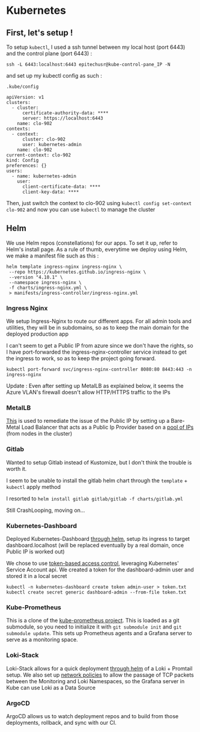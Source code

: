 # Kubernetes

## First, let's setup !

To setup `kubectl`, I used a ssh tunnel between my local host (port 6443) and the control plane (port 6443) :

`ssh -L 6443:localhost:6443 epitechusr@kube-control-pane_IP -N`

and set up my kubectl config as such :

`.kube/config`

```
apiVersion: v1
clusters:
  - cluster:
      certificate-authority-data: ****
      server: https://localhost:6443
    name: clo-902
contexts:
  - context:
      cluster: clo-902
      user: kubernetes-admin
    name: clo-902
current-context: clo-902
kind: Config
preferences: {}
users:
  - name: kubernetes-admin
    user:
      client-certificate-data: ****
      client-key-data: ****
```

Then, just switch the context to clo-902 using `kubectl config set-context clo-902` and now you can use `kubectl` to manage the cluster

## Helm

We use Helm repos (constellations) for our apps. To set it up, refer to Helm's install page.
As a rule of thumb, everytime we deploy using Helm, we make a manifest file such as this :

```
helm template ingress-nginx ingress-nginx \
 --repo https://kubernetes.github.io/ingress-nginx \
 --version "4.10.1" \
 --namespace ingress-nginx \
 -f charts/ingress-nginx.yml \
 > manifests/ingress-controller/ingress-nginx.yml
```

### Ingress Nginx

We setup Ingress-Nginx to route our different apps. For all admin tools and utilities, they will be in subdomains, so as to keep the main domain for the deployed production app

I can't seem to get a Public IP from azure since we don't have the rights, so I have port-forwarded the ingress-nginx-controller service instead to get the ingress to work, so as to keep the project going forward.

`kubectl port-forward svc/ingress-nginx-controller 8080:80 8443:443 -n ingress-nginx`

Update : Even after setting up MetalLB as explained below, it seems the Azure VLAN's firewall doesn't allow HTTP/HTTPS traffic to the IPs

### MetalLB

[This](../kubernetes/manifests/metallb/metallb.yml) is used to remediate the issue of the Public IP by setting up a Bare-Metal Load Balancer that acts as a Public Ip Provider based on a [pool of IPs](../kubernetes/manifests/metallb/ippools.yml) (from nodes in the cluster)

### Gitlab

Wanted to setup Gitlab instead of Kustomize, but I don't think the trouble is worth it.

I seem to be unable to install the gitlab helm chart through the `template` + `kubectl` apply method

I resorted to `helm install gitlab gitlab/gitlab -f charts/gitlab.yml`

Still CrashLooping, moving on...

### Kubernetes-Dashboard

Deployed Kubernetes-Dashboard [through helm](../kubernetes/manifests/kubernetes-dashboard/kubernetes-dashboard.yml), setup its ingress to target dashboard.localhost (will be replaced eventually by a real domain, once Public IP is worked out)

We chose to use [token-based access control](../kubernetes/manifests/kubernetes-dashboard/access-control.yml), leveraging Kubernetes' Service Account api. We created a token for the dashboard-admin user and stored it in a local secret

```
kubectl -n kubernetes-dashboard create token admin-user > token.txt
kubectl create secret generic dashboard-admin --from-file token.txt
```

### Kube-Prometheus

This is a clone of the [kube-prometheus project](https://github.com/prometheus-operator/kube-prometheus). This is loaded as a git submodule, so you need to initialize it with `git submodule init` and `git submodule update`.
This sets up Prometheus agents and a Grafana server to serve as a monitoring space.

### Loki-Stack

Loki-Stack allows for a quick deployment [through helm](../kubernetes/manifests/loki/loki.yml) of a Loki + Promtail setup. We also set up [network policies](../kubernetes/manifests/loki/loki-network-policy.yml) to allow the passage of TCP packets between the Monitoring and Loki Namespaces, so the Grafana server in Kube can use Loki as a Data Source

### ArgoCD

ArgoCD allows us to watch deployment repos and to build from those deployments, rollback, and sync with our CI.
